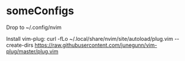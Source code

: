 # someConfigs

Drop to ~/.config/nvim

Install vim-plug:
curl -fLo ~/.local/share/nvim/site/autoload/plug.vim --create-dirs https://raw.githubusercontent.com/junegunn/vim-plug/master/plug.vim
    
